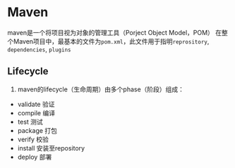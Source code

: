 # Maven
maven是一个将项目视为对象的管理工具（Porject Object Model，POM）
在整个Maven项目中，最基本的文件为`pom.xml`，此文件用于指明`reprository`, `dependencies`, `plugins`

## Lifecycle
1. maven的lifecycle（生命周期）由多个phase（阶段）组成：
- validate 验证
- compile 编译
- test 测试
- package 打包
- verify 校验
- install 安装至repository
- deploy 部署


